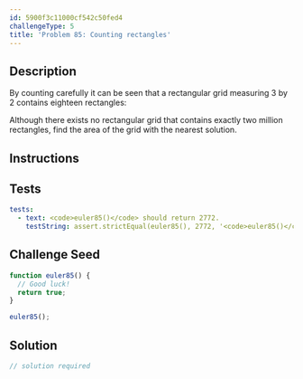 ```yaml
---
id: 5900f3c11000cf542c50fed4
challengeType: 5
title: 'Problem 85: Counting rectangles'
---
```


## Description
<section id='description'>
By counting carefully it can be seen that a rectangular grid measuring 3 by 2 contains eighteen rectangles:


Although there exists no rectangular grid that contains exactly two million rectangles, find the area of the grid with the nearest solution.
</section>

## Instructions
<section id='instructions'>

</section>

## Tests
<section id='tests'>

```yml
tests:
  - text: <code>euler85()</code> should return 2772.
    testString: assert.strictEqual(euler85(), 2772, '<code>euler85()</code> should return 2772.');

```

</section>

## Challenge Seed
<section id='challengeSeed'>

<div id='js-seed'>

```js
function euler85() {
  // Good luck!
  return true;
}

euler85();
```

</div>



</section>

## Solution
<section id='solution'>

```js
// solution required
```

</section>
